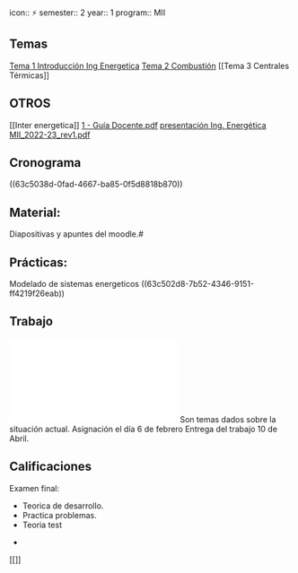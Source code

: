 icon:: ⚡️
semester:: 2 
year:: 1
program:: MII

## Temas
 [Tema 1 Introducción Ing Energetica](Tema%201%20Introducción%20Ing%20Energetica.md)
 [Tema 2 Combustión](Tema%202%20Combustión.md)
 [[Tema 3 Centrales Térmicas]]

 
## OTROS
 [[Inter energetica]]
 [1 - Guía Docente.pdf](../assets/1_-_Guía_Docente_1673855646372_0.pdf)
 [presentación Ing. Energética MII_2022-23_rev1.pdf](../assets/presentación_Ing._Energética_MII_2022-23_rev1_1673855498172_0.pdf)
 
 
 ## Cronograma
 ((63c5038d-0fad-4667-ba85-0f5d8818b870))
 ## Material:
 Diapositivas y apuntes del moodle.#
 ## Prácticas:
 Modelado de sistemas energeticos
 ((63c502d8-7b52-4346-9151-ff4219f26eab))
## Trabajo
 ![Especificaciones de los Trabajos.pdf](../assets/Especificaciones_de_los_Trabajos_1673856087166_0.pdf)
 Son temas dados sobre la situación actual. Asignación el día 6 de febrero
 Entrega del trabajo 10 de Abril.
 ## Calificaciones
 Examen final:
 * Teorica de desarrollo.
 * Practica problemas.
  * Teoria test
-
 [[]]